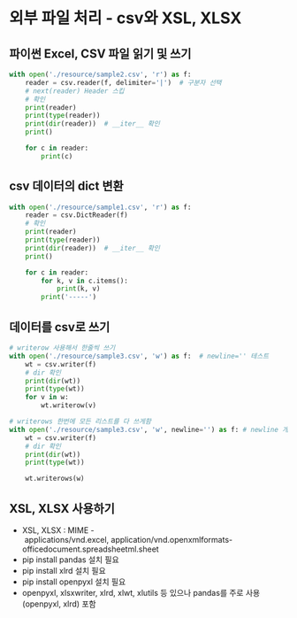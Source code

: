 # 외부 파일 처리 - csv와 XSL, XLSX

## 파이썬 Excel, CSV 파일 읽기 및 쓰기

```python
with open('./resource/sample2.csv', 'r') as f:
    reader = csv.reader(f, delimiter='|')  # 구분자 선택
    # next(reader) Header 스킵
    # 확인
    print(reader)
    print(type(reader))
    print(dir(reader))  # __iter__ 확인
    print()

    for c in reader:
        print(c)
```

## csv 데이터의 dict 변환

```python
with open('./resource/sample1.csv', 'r') as f:
    reader = csv.DictReader(f)
    # 확인
    print(reader)
    print(type(reader))
    print(dir(reader))  # __iter__ 확인
    print()

    for c in reader:
        for k, v in c.items():
            print(k, v)
        print('-----')
```

## 데이터를 csv로 쓰기

```python
# writerow 사용해서 한줄씩 쓰기
with open('./resource/sample3.csv', 'w') as f:  # newline='' 테스트
    wt = csv.writer(f)
    # dir 확인
    print(dir(wt))
    print(type(wt))
    for v in w:
        wt.writerow(v)

# writerows 한번에 모든 리스트를 다 쓰게함
with open('./resource/sample3.csv', 'w', newline='') as f: # newline 개행 형식
    wt = csv.writer(f)
    # dir 확인
    print(dir(wt))
    print(type(wt))

    wt.writerows(w) 
```

## XSL, XLSX 사용하기

- XSL, XLSX : MIME - applications/vnd.excel, application/vnd.openxmlformats-officedocument.spreadsheetml.sheet
- pip install pandas 설치 필요
- pip install xlrd 설치 필요
- pip install openpyxl 설치 필요
- openpyxl, xlsxwriter, xlrd, xlwt, xlutils 등 있으나 pandas를 주로 사용(openpyxl, xlrd) 포함